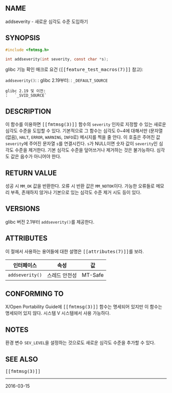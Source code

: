 ## NAME

addseverity - 새로운 심각도 수준 도입하기

## SYNOPSIS

```c
#include <fmtmsg.h>

int addseverity(int severity, const char *s);
```

glibc 기능 확인 매크로 요건 (<tt>[[feature_test_macros(7)]]</tt> 참고):

`addseverity()`:
:   glibc 2.19부터:
    :   `_DEFAULT_SOURCE`

    glibc 2.19 및 이전:
    :   `_SVID_SOURCE`

## DESCRIPTION

이 함수를 이용하면 <tt>[[fmtmsg(3)]]</tt> 함수의 `severity` 인자로 지정할 수 있는 새로운 심각도 수준을 도입할 수 있다. 기본적으로 그 함수는 심각도 0~4에 대해서만 (문자열 (없음), `HALT`, `ERROR`, `WARNING`, `INFO`로) 메시지를 찍을 줄 안다. 이 호출은 주어진 값 `severity`에 주어진 문자열 `s`를 연결시킨다. `s`가 NULL이면 숫자 값이 `severity`인 심각도 수준을 제거한다. 기본 심각도 수준을 덮어쓰거나 제거하는 것은 불가능하다. 심각도 값은 음수가 아니어야 한다.

## RETURN VALUE

성공 시 `MM_OK` 값을 반환한다. 오류 시 반환 값은 `MM_NOTOK`이다. 가능한 오류들로 메모리 부족, 존재하지 않거나 기본으로 있는 심각도 수준 제거 시도 등이 있다.

## VERSIONS

glibc 버전 2.1부터 `addseverity()`를 제공한다.

## ATTRIBUTES

이 절에서 사용하는 용어들에 대한 설명은 <tt>[[attributes(7)]]</tt>를 보라.

| 인터페이스 | 속성 | 값 |
| --- | --- | --- |
| `addseverity()` | 스레드 안전성 | MT-Safe |

## CONFORMING TO

X/Open Portability Guide에 <tt>[[fmtmsg(3)]]</tt> 함수는 명세되어 있지만 이 함수는 명세되어 있지 않다. 시스템 V 시스템에서 사용 가능하다.

## NOTES

환경 변수 `SEV_LEVEL`을 설정하는 것으로도 새로운 심각도 수준을 추가할 수 있다.

## SEE ALSO

<tt>[[fmtmsg(3)]]</tt>

----

2016-03-15
